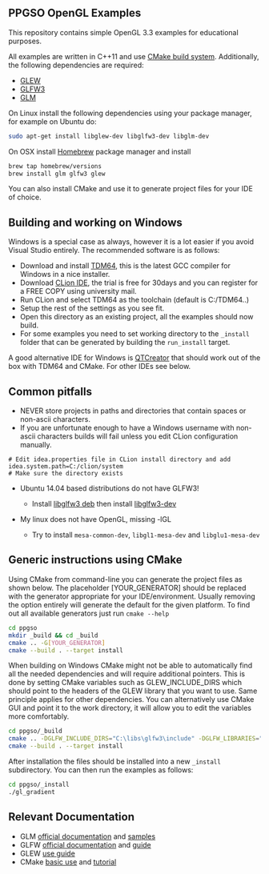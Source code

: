 PPGSO OpenGL Examples
----

This repository contains simple OpenGL 3.3 examples for educational purposes.

All examples are written in C++11 and use [CMake build system](http://cmake.org). Additionally, the following dependencies are required:

* [GLEW][1]
* [GLFW3][2]
* [GLM][3]

On Linux install the following dependencies using your package manager, for example on Ubuntu do:

```bash
sudo apt-get install libglew-dev libglfw3-dev libglm-dev
```

On OSX install [Homebrew][4] package manager and install

```bash
brew tap homebrew/versions
brew install glm glfw3 glew
```

You can also install CMake and use it to generate project files for your IDE of choice.

Building and working on Windows
----

Windows is a special case as always, however it is a lot easier if you avoid Visual Studio entirely. The recommended software is as follows:

* Download and install [TDM64][5], this is the latest GCC compiler for Windows in a nice installer.
* Download [CLion IDE][6], the trial is free for 30days and you can register for a FREE COPY using university mail.
* Run CLion and select TDM64 as the toolchain (default is C:/TDM64..)
* Setup the rest of the settings as you see fit.
* Open this directory as an existing project, all the examples should now build.
* For some examples you need to set working directory to the `_install` folder that can be generated by building the `run_install` target.

A good alternative IDE for Windows is [QTCreator][7] that should work out of the box with TDM64 and CMake. For other IDEs see below.

Common pitfalls
---
* NEVER store projects in paths and directories that contain spaces or non-ascii characters.
* If you are unfortunate enough to have a Windows username with non-ascii characters builds will fail unless you edit CLion configuration manually.

```
# Edit idea.properties file in CLion install directory and add
idea.system.path=C:/clion/system
# Make sure the directory exists
```

* Ubuntu 14.04 based distributions do not have GLFW3!
  * Install [libglfw3 deb][8] then install [libglfw3-dev][9]

* My linux does not have OpenGL, missing -lGL
  * Try to install `mesa-common-dev`, `libgl1-mesa-dev` and `libglu1-mesa-dev`

Generic instructions using CMake
----

Using CMake from command-line you can generate the project files as shown below. The placeholder [YOUR_GENERATOR] should be replaced with the generator appropriate for your IDE/environment. Usually removing the option entirely will generate the default for the given platform. To find out all available generators just run `cmake --help`

```bash
cd ppgso
mkdir _build && cd _build
cmake .. -G[YOUR_GENERATOR]
cmake --build . --target install
```

When building on Windows CMake might not be able to automatically find all the needed dependencies and will require additional pointers. This is done by setting CMake variables such as GLEW_INCLUDE_DIRS which should point to the headers of the GLEW library that you want to use. Same principle applies for other dependencies. You can alternatively use CMake GUI and point it to the work directory, it will allow you to edit the variables more comfortably.

```bash
cd ppgso/_build
cmake .. -DGLFW_INCLUDE_DIRS="C:\libs\glfw3\include" -DGLFW_LIBRARIES="C:\libs\glfw3\glfw3.dll"
cmake --build . --target install
```

After installation the files should be installed into a new `_install` subdirectory. You can then run the examples as follows:

```bash
cd ppgso/_install
./gl_gradient
```

Relevant Documentation
----
- GLM [official documentation][10] and [samples][11]
- GLFW [official documentation][12] and [guide][13]
- GLEW [use guide][14]
- CMake [basic use][15] and [tutorial][16]

[1]: http://glew.sourceforge.net
[2]: http://www.glfw.org
[3]: http://glm.g-truc.net
[4]: http://brew.sh
[5]: http://tdm-gcc.tdragon.net
[6]: https://www.jetbrains.com/clion/
[7]: http://www.qt.io/ide/
[8]: http://launchpadlibrarian.net/173940430/libglfw3_3.0.4-1_amd64.deb
[9]: http://launchpadlibrarian.net/173940431/libglfw3-dev_3.0.4-1_amd64.deb
[10]: http://glm.g-truc.net/0.9.7/api/a00162.html
[11]: http://glm.g-truc.net/0.9.7/code.html
[12]: http://www.glfw.org/docs/latest/
[13]: http://www.glfw.org/docs/latest/quick.html
[14]: http://glew.sourceforge.net/basic.html
[15]: https://cmake.org/runningcmake/
[16]: https://cmake.org/cmake-tutorial/

